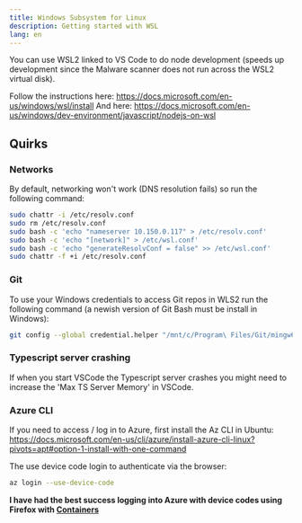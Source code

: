 ```yaml
---
title: Windows Subsystem for Linux
description: Getting started with WSL
lang: en
---
```


You can use WSL2 linked to VS Code to do node development (speeds up development since the Malware scanner does not run across the WSL2 virtual disk).

Follow the instructions here: https://docs.microsoft.com/en-us/windows/wsl/install
And here: https://docs.microsoft.com/en-us/windows/dev-environment/javascript/nodejs-on-wsl

## Quirks

### Networks

By default, networking won't work (DNS resolution fails) so run the following command:

```bash
sudo chattr -i /etc/resolv.conf
sudo rm /etc/resolv.conf
sudo bash -c 'echo "nameserver 10.150.0.117" > /etc/resolv.conf'
sudo bash -c 'echo "[network]" > /etc/wsl.conf'
sudo bash -c 'echo "generateResolvConf = false" >> /etc/wsl.conf'
sudo chattr -f +i /etc/resolv.conf
```

### Git

To use your Windows credentials to access Git repos in WLS2 run the following command (a newish version of Git Bash must be install in Windows):

```bash
git config --global credential.helper "/mnt/c/Program\ Files/Git/mingw64/bin/git-credential-manager-core.exe"
```

### Typescript server crashing

If when you start VSCode the Typescript server crashes you might need to increase the 'Max TS Server Memory' in VSCode.

### Azure CLI

If you need to access / log in to Azure, first install the Az CLI in Ubuntu: https://docs.microsoft.com/en-us/cli/azure/install-azure-cli-linux?pivots=apt#option-1-install-with-one-command

The use device code login to authenticate via the browser:

```bash
az login --use-device-code
```

**I have had the best success logging into Azure with device codes using Firefox with [Containers](https://addons.mozilla.org/en-US/firefox/addon/multi-account-containers/)**
